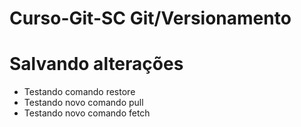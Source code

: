# Curso-Git-SC Git/Versionamento

# Salvando alterações

* Testando comando restore
* Testando novo comando pull
* Testando novo comando fetch
